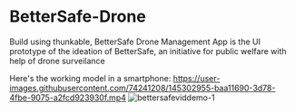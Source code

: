 # BetterSafe-Drone
Build using thunkable,
BetterSafe Drone Management App is the UI prototype of the ideation of BetterSafe, an initiative for public welfare with help of drone surveilance

Here's the working model in a smartphone:
https://user-images.githubusercontent.com/74241208/145302955-baa11690-3d78-4fbe-9075-a2fcd923930f.mp4
![bettersafeviddemo-_1_](https://user-images.githubusercontent.com/74241208/145309082-73e371b7-8bd9-4c12-bddb-c7dc218d333d.gif)
